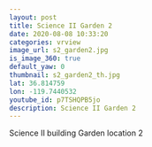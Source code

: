 ```yaml
---
layout: post
title: Science II Garden 2
date: 2020-08-08 10:33:20
categories: vrview
image_url: s2_garden2.jpg
is_image_360: true
default_yaw: 0
thumbnail: s2_garden2_th.jpg
lat: 36.814759
lon: -119.7440532
youtube_id: p7TSHQPB5jo
description: Science II Garden 2
---
```

Science II building Garden location 2
